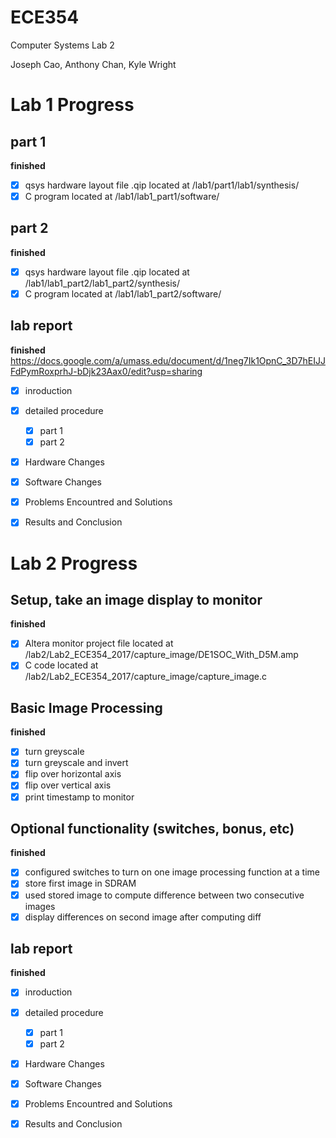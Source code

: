 # ECE354
Computer Systems Lab 2

Joseph Cao, Anthony Chan, Kyle Wright

# Lab 1 Progress
## part 1 
  **finished**

  - [x] qsys hardware layout file .qip located at /lab1/part1/lab1/synthesis/
  - [x] C program located at /lab1/lab1_part1/software/  

## part 2 
  **finished**

  - [x] qsys hardware layout file .qip located at /lab1/lab1_part2/lab1_part2/synthesis/
  - [x] C program located at /lab1/lab1_part2/software/
  
## lab report
  **finished** 
  https://docs.google.com/a/umass.edu/document/d/1neg7Ik1OpnC_3D7hEIJJFdPymRoxprhJ-bDjk23Aax0/edit?usp=sharing
  
  - [x] inroduction
  - [x] detailed procedure
    - [x] part 1
    - [x] part 2
  - [x] Hardware Changes
  - [x] Software Changes
  - [x] Problems Encountred and Solutions
  - [x] Results and Conclusion


# Lab 2 Progress
## Setup, take an image display to monitor
  **finished**

  - [x] Altera monitor project file located at /lab2/Lab2_ECE354_2017/capture_image/DE1SOC_With_D5M.amp
  - [x] C code located at /lab2/Lab2_ECE354_2017/capture_image/capture_image.c

## Basic Image Processing 
  **finished**

  - [x] turn greyscale
  - [x] turn greyscale and invert
  - [x] flip over horizontal axis
  - [x] flip over vertical axis
  - [x] print timestamp to monitor
## Optional functionality (switches, bonus, etc)
  **finished** 
  - [x] configured switches to turn on one image processing function at a time
  - [x] store first image in SDRAM
  - [x] used stored image to compute difference between two consecutive images
  - [x] display differences on second image after computing diff
  
## lab report
  **finished** 
  
  - [x] inroduction
  - [x] detailed procedure
    - [x] part 1
    - [x] part 2
  - [x] Hardware Changes
  - [x] Software Changes
  - [x] Problems Encountred and Solutions
  - [x] Results and Conclusion

  
  
